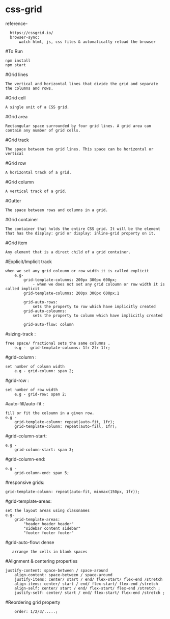 # css-grid
  reference-
  
	  https://cssgrid.io/
	  browser-sync:
		  watch html, js, css files & automatically reload the browser
		  
#To Run
	
	npm install
	npm start
	
#Grid lines
	
	The vertical and horizontal lines that divide the grid and separate the columns and rows.
#Grid cell
 
 	A single unit of a CSS grid.
#Grid area
	
	Rectangular space surrounded by four grid lines. A grid area can contain any number of grid cells.
#Grid track
	
	The space between two grid lines. This space can be horizontal or vertical
#Grid row
	
	A horizontal track of a grid.
#Grid column
	
	A vertical track of a grid.
#Gutter
	
	The space between rows and columns in a grid.
#Grid container
	
	The container that holds the entire CSS grid. It will be the element that has the display: grid or display: inline-grid property on it.
#Grid item
	
	Any element that is a direct child of a grid container.
#Explicit/Implicit track
	
	when we set any grid coloumn or row width it is called explicit
		e.g-
			grid-template-columns: 200px 300px 600px;
				- when we does not set any grid coloumn or row width it is called implicit
			grid-template-columns: 200px 300px 600px;1

			grid-auto-rows:
				sets the property to row which have implicitly created
			grid-auto-coloumns:
				sets the property to column which have implicitly created

			grid-auto-flow: column
#sizing-track :
	
	free space/ fractional sets the same columns .
		e.g -  grid-template-columns: 1fr 2fr 1fr;
#grid-column :
	
	set number of column width
		e.g - grid-column: span 2;

#grid-row :
	
	set number of row width
		e.g - grid-row: span 2;

#auto-fill/auto-fit :
	
	fill or fit the coloumn in a given row.
	e.g -
		grid-template-column: repeat(auto-fit, 1fr);
		grid-template-column: repeat(auto-fill, 1fr);
		
#grid-column-start:
	
	e.g -
		grid-column-start: span 3;
		
#grid-column-end:
	
	e.g -
		grid-column-end: span 5;

#responsive grids:
	
	grid-template-column: repeat(auto-fit, minmax(150px, 1fr));

#grid-template-areas:
	
	set the layout areas using classnames
	e.g-
		grid-template-areas:
			"header header header"
			"sidebar content sidebar"
			"footer footer footer"
			
 #grid-auto-flow: dense
 
 	   arrange the cells in blank spaces

  #Alignment & centering properties
   
   	justify-content: space-between / space-around
    	align-content: space-between / space-around
    	justify-items: center/ start / end/ flex-start/ flex-end /stretch
    	align-items: center/ start / end/ flex-start/ flex-end /stretch
    	align-self: center/ start / end/ flex-start/ flex-end /stretch ;
    	justify-self: center/ start / end/ flex-start/ flex-end /stretch ;

 #Reordering grid property
   	
		order: 1/2/3/.....;
